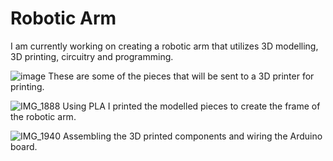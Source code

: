# Robotic Arm
I am currently working on creating a robotic arm that utilizes 3D modelling, 3D printing, circuitry and programming. 

![image](https://user-images.githubusercontent.com/74799496/149646589-cc4e3126-61c8-4664-8311-688b045fd90d.png)
These are some of the pieces that will be sent to a 3D printer for printing. 

![IMG_1888](https://user-images.githubusercontent.com/74799496/149646850-132427ff-d799-4559-83f8-fa5c52704a32.jpg)
Using PLA I printed the modelled pieces to create the frame of the robotic arm. 

![IMG_1940](https://user-images.githubusercontent.com/74799496/190941635-b3029cc4-b70f-4fbe-ac42-6d07c7fb1371.jpg)
Assembling the 3D printed components and wiring the Arduino board. 

